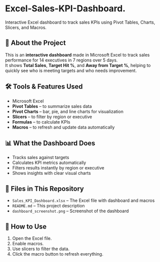 # Excel-Sales-KPI-Dashboard.
Interactive Excel dashboard to track sales KPIs using Pivot Tables, Charts, Slicers, and Macros.

## 📌 About the Project
This is an **interactive dashboard** made in Microsoft Excel to track sales performance for 14 executives in 7 regions over 5 days.  
It shows **Total Sales**, **Target Hit %**, and **Away from Target %**, helping to quickly see who is meeting targets and who needs improvement.

## 🛠 Tools & Features Used
- Microsoft Excel
- **Pivot Tables** – to summarize sales data
- **Pivot Charts** – bar, pie, and line charts for visualization
- **Slicers** – to filter by region or executive
- **Formulas** – to calculate KPIs
- **Macros** – to refresh and update data automatically

## 📊 What the Dashboard Does
- Tracks sales against targets  
- Calculates KPI metrics automatically  
- Filters results instantly by region or executive  
- Shows insights with clear visual charts  


## 📂 Files in This Repository
- `Sales_KPI_Dashboard.xlsx` – The Excel file with dashboard and macros  
- `README.md` – This project description  
- `dashboard_screenshot.png` – Screenshot of the dashboard  

## 🚀 How to Use
1. Open the Excel file.  
2. Enable macros.  
3. Use slicers to filter the data.  
4. Click the macro button to refresh everything.
